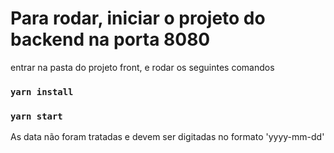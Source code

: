 # Para rodar, iniciar o projeto do backend na porta 8080
entrar na pasta do projeto front, e rodar os seguintes comandos

### `yarn install`
### `yarn start`

As data não foram tratadas e devem ser digitadas no formato 'yyyy-mm-dd'
